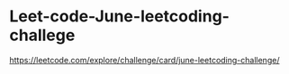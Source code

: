 # Leet-code-June-leetcoding-challege
https://leetcode.com/explore/challenge/card/june-leetcoding-challenge/
